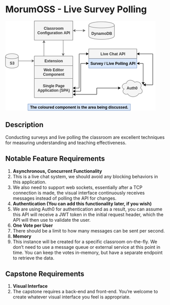 # MorumOSS - Live Survey Polling

![project structure](./structure.png "Project Structure")

## Description

Conducting surveys and live polling the classroom are excellent techniques for measuring understanding and teaching effectiveness.

## Notable Feature Requirements

1.	**Asynchronous, Concurrent Functionality**
1.	This is a live chat system, we should avoid any blocking behaviors in this application.
2.	We also need to support web sockets, essentially after a TCP connection is made, the visual interface continuously receives messages instead of polling the API for changes.
2.	**Authentication (You can add this functionality later, if you wish)**
1.	We are using Auth0 for authentication and as a result, you can assume this API will receive a JWT token in the initial request header, which the API will then use to validate the user.
3.	**One Vote per User**
1.	There should be a limit to how many messages can be sent per second.
4.	**Memory**
1.	This instance will be created for a specific classroom on-the-fly. We don’t need to use a message queue or external service at this point in time. You can keep the votes in-memory, but have a separate endpoint to retrieve the data.

## Capstone Requirements

1.	**Visual Interface**
1.	The capstone requires a back-end and front-end. You’re welcome to create whatever visual interface you feel is appropriate.
 
